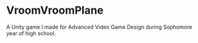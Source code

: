 # VroomVroomPlane
A Unity game I made for Advanced Video Game Design during Sophomore year of high school.
